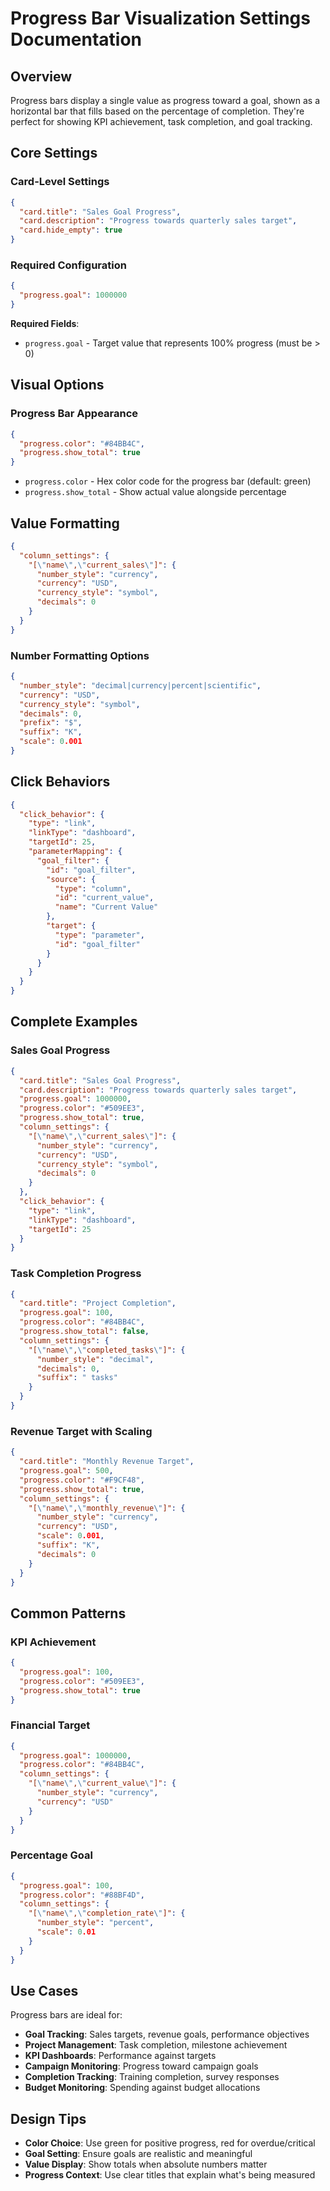 # Progress Bar Visualization Settings Documentation

## Overview

Progress bars display a single value as progress toward a goal, shown as a horizontal bar that fills based on the percentage of completion. They're perfect for showing KPI achievement, task completion, and goal tracking.

## Core Settings

### Card-Level Settings

```json
{
  "card.title": "Sales Goal Progress",
  "card.description": "Progress towards quarterly sales target",
  "card.hide_empty": true
}
```

### Required Configuration

```json
{
  "progress.goal": 1000000
}
```

**Required Fields**:
- `progress.goal` - Target value that represents 100% progress (must be > 0)

## Visual Options

### Progress Bar Appearance

```json
{
  "progress.color": "#84BB4C",
  "progress.show_total": true
}
```

- `progress.color` - Hex color code for the progress bar (default: green)
- `progress.show_total` - Show actual value alongside percentage

## Value Formatting

```json
{
  "column_settings": {
    "[\"name\",\"current_sales\"]": {
      "number_style": "currency",
      "currency": "USD",
      "currency_style": "symbol",
      "decimals": 0
    }
  }
}
```

### Number Formatting Options

```json
{
  "number_style": "decimal|currency|percent|scientific",
  "currency": "USD",
  "currency_style": "symbol",
  "decimals": 0,
  "prefix": "$",
  "suffix": "K",
  "scale": 0.001
}
```

## Click Behaviors

```json
{
  "click_behavior": {
    "type": "link",
    "linkType": "dashboard",
    "targetId": 25,
    "parameterMapping": {
      "goal_filter": {
        "id": "goal_filter",
        "source": {
          "type": "column",
          "id": "current_value",
          "name": "Current Value"
        },
        "target": {
          "type": "parameter",
          "id": "goal_filter"
        }
      }
    }
  }
}
```

## Complete Examples

### Sales Goal Progress

```json
{
  "card.title": "Sales Goal Progress",
  "card.description": "Progress towards quarterly sales target",
  "progress.goal": 1000000,
  "progress.color": "#509EE3",
  "progress.show_total": true,
  "column_settings": {
    "[\"name\",\"current_sales\"]": {
      "number_style": "currency",
      "currency": "USD",
      "currency_style": "symbol",
      "decimals": 0
    }
  },
  "click_behavior": {
    "type": "link",
    "linkType": "dashboard",
    "targetId": 25
  }
}
```

### Task Completion Progress

```json
{
  "card.title": "Project Completion",
  "progress.goal": 100,
  "progress.color": "#84BB4C",
  "progress.show_total": false,
  "column_settings": {
    "[\"name\",\"completed_tasks\"]": {
      "number_style": "decimal",
      "decimals": 0,
      "suffix": " tasks"
    }
  }
}
```

### Revenue Target with Scaling

```json
{
  "card.title": "Monthly Revenue Target",
  "progress.goal": 500,
  "progress.color": "#F9CF48",
  "progress.show_total": true,
  "column_settings": {
    "[\"name\",\"monthly_revenue\"]": {
      "number_style": "currency",
      "currency": "USD",
      "scale": 0.001,
      "suffix": "K",
      "decimals": 0
    }
  }
}
```

## Common Patterns

### KPI Achievement
```json
{
  "progress.goal": 100,
  "progress.color": "#509EE3",
  "progress.show_total": true
}
```

### Financial Target
```json
{
  "progress.goal": 1000000,
  "progress.color": "#84BB4C",
  "column_settings": {
    "[\"name\",\"current_value\"]": {
      "number_style": "currency",
      "currency": "USD"
    }
  }
}
```

### Percentage Goal
```json
{
  "progress.goal": 100,
  "progress.color": "#88BF4D",
  "column_settings": {
    "[\"name\",\"completion_rate\"]": {
      "number_style": "percent",
      "scale": 0.01
    }
  }
}
```

## Use Cases

Progress bars are ideal for:

- **Goal Tracking**: Sales targets, revenue goals, performance objectives
- **Project Management**: Task completion, milestone achievement
- **KPI Dashboards**: Performance against targets
- **Campaign Monitoring**: Progress toward campaign goals
- **Completion Tracking**: Training completion, survey responses
- **Budget Monitoring**: Spending against budget allocations

## Design Tips

- **Color Choice**: Use green for positive progress, red for overdue/critical
- **Goal Setting**: Ensure goals are realistic and meaningful
- **Value Display**: Show totals when absolute numbers matter
- **Progress Context**: Use clear titles that explain what's being measured
